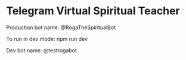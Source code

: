 # Telegram Virtual Spiritual Teacher

Production bot name: 
@RogaTheSpiritualBot

To run in dev mode:
npm run dev

Dev bot name: 
@testrogabot